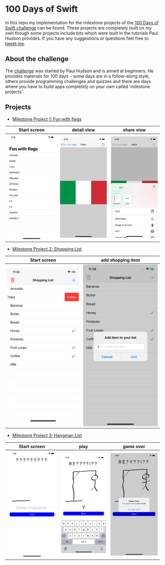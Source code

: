# 100 Days of Swift
In this repo my implementation for the milestone projects of the [100 Days of Swift challenge](https://www.hackingwithswift.com/100) can be found. These projects are completely built on my own though some projects include bits which were built in the tutorials Paul Hudson provides. 
If you have any suggestions or questions feel free to [tweet me](https://twitter.com/niiklaas).


## About the challenge
The [challenge](https://www.hackingwithswift.com/100) was started by Paul Hudson and is aimed at beginners. He provides materials for 100 days - some days are in a follow-along style, others provide programming challenges and quizzes and there are days where you have to build apps completely on your own called 'milestone projects'. 


## Projects 

* [Milestone Project 1: Fun with flags](https://github.com/euklit/100DaysOfSwift/tree/master/MilestoneProject1)


Start screen            |  detail view |  share view
:-------------------------:|:-------------------------:|:-------------------------:
![](https://github.com/euklit/100DaysOfSwift/blob/master/MilestoneProject1/Screenshots/mainscreen.png)  |  ![](https://github.com/euklit/100DaysOfSwift/blob/master/MilestoneProject1/Screenshots/detailview.png) | ![](https://github.com/euklit/100DaysOfSwift/blob/master/MilestoneProject1/Screenshots/activityview.png)


* [Milestone Project 2: Shopping List](https://github.com/euklit/100DaysOfSwift/tree/master/ShoppingList)


Start screen            |  add shopping item |  
:-------------------------:|:-------------------------:
![](https://github.com/euklit/100DaysOfSwift/blob/master/ShoppingList/Screenshots/list.png)  |  ![](https://github.com/euklit/100DaysOfSwift/blob/master/ShoppingList/Screenshots/addItem.png) 


* [Milestone Project 3: Hangman List](https://github.com/euklit/100DaysOfSwift/tree/master/Hangman)

Start screen            |  play |  game over
:-------------------------:|:-------------------------:|:-------------------------:
![](https://github.com/euklit/100DaysOfSwift/blob/master/Hangman/Screenshots/startscreen.png)  |  ![](https://github.com/euklit/100DaysOfSwift/blob/master/Hangman/Screenshots/playing.png) | ![](https://github.com/euklit/100DaysOfSwift/blob/master/Hangman/Screenshots/gameover.png)
